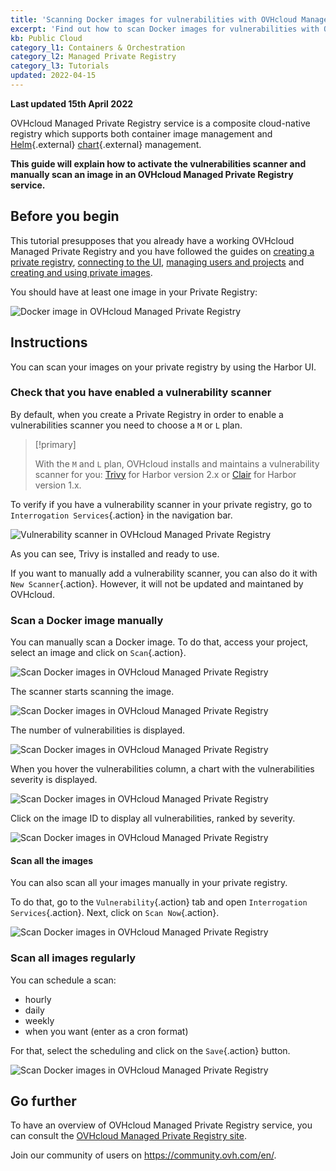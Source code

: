 ```yaml
---
title: 'Scanning Docker images for vulnerabilities with OVHcloud Managed Private Registry'
excerpt: 'Find out how to scan Docker images for vulnerabilities with OVHcloud Managed Private Registry'
kb: Public Cloud
category_l1: Containers & Orchestration
category_l2: Managed Private Registry
category_l3: Tutorials
updated: 2022-04-15
---
```


**Last updated 15th April 2022**

<style>
 pre {
     font-size: 14px;
 }
 pre.console {
   background-color: #300A24; 
   color: #ccc;
   font-family: monospace;
   padding: 5px;
   margin-bottom: 5px;
 }
 pre.console code {
   border: solid 0px transparent;
   color: #ccc;
   font-family: monospace !important;
   font-size: 0.75em;
 }
 .small {
     font-size: 0.75em;
 }
</style>

OVHcloud Managed Private Registry service is a composite cloud-native registry which supports both container image management and [Helm](https://helm.sh/){.external} [chart](https://helm.sh/docs/topics/charts/){.external} management. 

**This guide will explain how to activate the vulnerabilities scanner and manually scan an image in an OVHcloud Managed Private Registry service.**

## Before you begin

This tutorial presupposes that you already have a working OVHcloud Managed Private Registry and you have followed the guides on [creating a private registry](/pages/public_cloud/containers_orchestration/managed_private_registry/creating-a-private-registry), [connecting to the UI](/pages/public_cloud/containers_orchestration/managed_private_registry/connecting-to-the-ui), [managing users and projects](/pages/public_cloud/containers_orchestration/managed_private_registry/managing-users-and-projects) and [creating and using private images](/pages/public_cloud/containers_orchestration/managed_private_registry/creating-and-using-a-private-image).

You should have at least one image in your Private Registry:

![Docker image in OVHcloud Managed Private Registry](images/scan-docker-images-vulnerabilities-01.png)


## Instructions

You can scan your images on your private registry by using the Harbor UI.

### Check that you have enabled a vulnerability scanner

By default, when you create a Private Registry in order to enable a vulnerabilities scanner you need to choose a `M` or `L` plan.

> [!primary]
>
> With the `M` and `L` plan, OVHcloud installs and maintains a vulnerability scanner for you: [Trivy](https://aquasecurity.github.io/trivy/) for Harbor version 2.x or [Clair](https://github.com/quay/clair) for Harbor version 1.x.

To verify if you have a vulnerability scanner in your private registry, go to `Interrogation Services`{.action} in the navigation bar.

![Vulnerability scanner in OVHcloud Managed Private Registry](images/scan-docker-images-vulnerabilities-02.png)

As you can see, Trivy is installed and ready to use.

If you want to manually add a vulnerability scanner, you can also do it with `New Scanner`{.action}. However, it will not be updated and maintaned by OVHcloud.

### Scan a Docker image manually

You can manually scan a Docker image.
To do that, access your project, select an image and click on `Scan`{.action}.

![Scan Docker images in OVHcloud Managed Private Registry](images/scan-docker-images-vulnerabilities-03.png)

The scanner starts scanning the image.

![Scan Docker images in OVHcloud Managed Private Registry](images/scan-docker-images-vulnerabilities-04.png)

The number of vulnerabilities is displayed.

![Scan Docker images in OVHcloud Managed Private Registry](images/scan-docker-images-vulnerabilities-05.png)

When you hover the vulnerabilities column, a chart with the vulnerabilities severity is displayed.

![Scan Docker images in OVHcloud Managed Private Registry](images/scan-docker-images-vulnerabilities-06.png)

Click on the image ID to display all vulnerabilities, ranked by severity.

![Scan Docker images in OVHcloud Managed Private Registry](images/scan-docker-images-vulnerabilities-07.png)

#### Scan all the images

You can also scan all your images manually in your private registry.

To do that, go to the `Vulnerability`{.action} tab and open `Interrogation Services`{.action}. Next, click on `Scan Now`{.action}.

![Scan Docker images in OVHcloud Managed Private Registry](images/scan-docker-images-vulnerabilities-08.png)

### Scan all images regularly

You can schedule a scan:

- hourly
- daily
- weekly
- when you want (enter as a cron format)

For that, select the scheduling and click on the `Save`{.action} button.

![Scan Docker images in OVHcloud Managed Private Registry](images/scan-docker-images-vulnerabilities-09.png)

## Go further

To have an overview of OVHcloud Managed Private Registry service, you can consult the [OVHcloud Managed Private Registry site](/products/public-cloud-containers-orchestration-managed-private-registry).

Join our community of users on <https://community.ovh.com/en/>.
